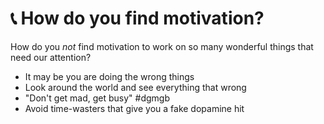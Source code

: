 # 📞 How do you find motivation?

How do you *not* find motivation to work on so many wonderful things that need our attention?

* It may be you are doing the wrong things
* Look around the world and see everything that wrong
* "Don't get mad, get busy" #dgmgb
* Avoid time-wasters that give you a fake dopamine hit
